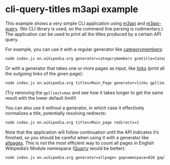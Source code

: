 # cli-query-titles m3api example

This example shows a very simple CLI application using [m3api][] and [m3api-query][].
(No CLI library is used, so the command line parsing is rudimentary.)
The application can be used to print all the titles produced by a certain API query.

For example, you can use it with a regular generator like [categorymembers][]:
```sh
node index.js en.wikipedia.org generator=categorymembers gcmtitle=Category:MediaWiki
```

Or with a generator that takes one or more pages as input,
like [links][] (print all the outgoing links of the given page):
```sh
node index.js en.wikipedia.org titles=Main_Page generator=links gpllimit=max
```
(Try removing the `gpllimit=max` and see how it takes longer to get the same result with the lower default limit!)

You can also use it without a generator,
in which case it effectively normalizes a title,
potentially resolving redirects:
```sh
node index.js en.wikipedia.org titles=Main_page redirects=1
```

Note that the application will follow continuation until the API indicates it’s finished,
so you should be careful when using it with a generator like [allpages][].
This is *not* the most efficient way to count all pages in English Wikipedia’s Module namespace ([Quarry][] would be better):
```sh
node index.js en.wikipedia.org generator=allpages gapnamespace=828 gaplimit=max | wc -l
```

[m3api]: https://www.npmjs.com/package/m3api
[m3api-query]: https://www.npmjs.com/package/m3api-query
[categorymembers]: https://www.mediawiki.org/wiki/Special:MyLanguage/API:Categorymembers
[links]: https://www.mediawiki.org/wiki/Special:MyLanguage/API:Links
[allpages]: https://www.mediawiki.org/wiki/Special:MyLanguage/API:Allpages
[Quarry]: https://meta.wikimedia.org/wiki/Research:Quarry
